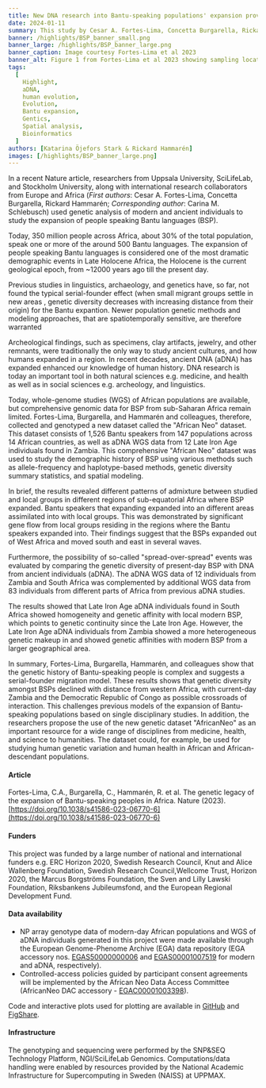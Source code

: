 ```yaml
---
title: New DNA research into Bantu-speaking populations' expansion provides a resource for future studies
date: 2024-01-11
summary: This study by Cesar A. Fortes-Lima, Concetta Burgarella, Rickard Hammarén et al is a comprehensive investigation of the genetic legacy of the Bantu expansion of the genomes of Bantu speaking populations today. The authors make avilable both genotyping information for 1,763 African individuals as well as Whole genomes for 12 Late Iron Age individuals.
banner: /highlights/BSP_banner_small.png
banner_large: /highlights/BSP_banner_large.png
banner_caption: Image courtesy Fortes-Lima et al 2023
banner_alt: Figure 1 from Fortes-Lima et al 2023 showing sampling locations and 3 dimensinality reduction methods applied to the genetic variation of the data in the study
tags:
  [
    Highlight,
    aDNA,
    human evolution,
    Evolution,
    Bantu expansion,
    Gentics,
    Spatial analysis,
    Bioinformatics
  ]
authors: [Katarina Öjefors Stark & Rickard Hammarén]
images: [/highlights/BSP_banner_large.png]
---
```




In a recent Nature article, researchers from Uppsala University, SciLifeLab, and Stockholm University, along with international research collaborators from Europe and Africa (_First authors_: Cesar A. Fortes-Lima, Concetta Burgarella, Rickard Hammarén; _Corresponding author_: Carina M. Schlebusch) used genetic analysis of modern and ancient individuals to study the expansion of people speaking Bantu languages (BSP).

Today, 350 million people across Africa, about 30% of the total population, speak one or more of the around 500 Bantu languages. The expansion of people speaking Bantu languages is considered one of the most dramatic demographic events in Late Holocene Africa, the Holocene is the current geological epoch, from ~12000 years ago till the present day.

Previous studies in linguistics, archaeology, and genetics have, so far, not found the typical serial-founder effect (when small migrant groups settle in new areas , genetic diversity decreases with increasing distance from their origin) for the Bantu expantion. Newer population genetic methods and modeling approaches, that are spatiotemporally sensitive, are therefore warranted

Archeological findings, such as specimens, clay artifacts, jewelry, and other remnants, were traditionally the only way to study ancient cultures, and how humans expanded in a region. In recent decades, ancient DNA (aDNA) has expanded enhanced our knowledge of human history. DNA research is today an important tool in both natural sciences e.g. medicine, and health as well as in social sciences e.g. archeology, and linguistics.

Today, whole-genome studies (WGS) of African populations are available, but comprehensive genomic data for BSP from sub-Saharan Africa remain limited. Fortes-Lima, Burgarella, and Hammarén and colleagues, therefore, collected and genotyped a new dataset called the "African Neo" dataset. This dataset consists of 1,526 Bantu speakers from 147 populations across 14 African countries, as well as aDNA WGS data from 12 Late Iron Age individuals found in Zambia. This comprehensive "African Neo" dataset was used to study the demographic history of BSP using various methods such as allele-frequency and haplotype-based methods, genetic diversity summary statistics, and spatial modeling.

In brief, the results revealed different patterns of admixture between studied and local groups in different regions of sub-equatorial Africa where BSP expanded. Bantu speakers that expanding expanded into an different areas assimilated into with local groups. This was demonstrated by significant gene flow from local groups residing in the regions where the Bantu speakers expanded into. Their findings suggest that the BSPs expanded out of West Africa and moved south and east in several waves.

Furthermore, the possibility of so-called "spread-over-spread" events was evaluated by comparing the genetic diversity of present-day BSP with DNA from ancient individuals (aDNA). The aDNA WGS data of 12 individuals from Zambia and South Africa was complemented by additional WGS data from 83 individuals from different parts of Africa from previous aDNA studies.

The results showed that Late Iron Age aDNA individuals found in South Africa showed homogeneity and genetic affinity with local modern BSP, which points to genetic continuity since the Late Iron Age. However, the Late Iron Age aDNA individuals from Zambia showed a more heterogeneous genetic makeup in and showed genetic affinities with modern BSP from a larger geographical area.

In summary, Fortes-Lima, Burgarella, Hammarén, and colleagues show that the genetic history of Bantu-speaking people is complex and suggests a serial-founder migration model. These results shows that genetic diversity amongst BSPs declined with distance from western Africa, with current-day Zambia and the Democratic Republic of Congo as possible crossroads of interaction. This challenges previous models of the expansion of Bantu-speaking populations based on single disciplinary studies. In addition, the researchers propose the use of the new genetic dataset "AfricanNeo" as an important resource for a wide range of disciplines from medicine, health, and science to humanities. The dataset could, for example, be used for studying human genetic variation and human health in African and African-descendant populations.

#### Article
Fortes-Lima, C.A., Burgarella, C., Hammarén, R. et al. The genetic legacy of the expansion of Bantu-speaking peoples in Africa. Nature (2023). [https://doi.org/10.1038/s41586-023-06770-6](https://doi.org/10.1038/s41586-023-06770-6)

#### Funders

This project was funded by a large number of national and international funders e.g. ERC Horizon 2020, Swedish Research Council, Knut and Alice Wallenberg Foundation, Swedish Research Council,Wellcome Trust, Horizon 2020, the Marcus Borgströms Foundation, the Sven and Lilly Lawski Foundation, Riksbankens Jubileumsfond, and the European Regional Development Fund.

#### Data availability

- NP array genotype data of modern-day African populations and WGS of aDNA individuals generated in this project were made available through the European Genome-Phenome Archive (EGA) data repository (EGA accessory nos. [EGAS50000000006](https://ega-archive.org/studies/EGAS50000000006) and [EGAS00001007519](https://ega-archive.org/studies/EGAS00001007519) for modern and aDNA, respectively).
- Controlled-access policies guided by participant consent agreements will be implemented by the African Neo Data Access Committee (AfricanNeo DAC accessory - [EGAC00001003398](https://ega-archive.org/dacs/EGAC00001003398)).

Code and interactive plots used for plotting are available in [GitHub](https://github.com/Schlebusch-lab/Expansion_of_BSP_peer-reviewed_article) and [FigShare](https://doi.org/10.6084/m9.figshare.24107718).

#### Infrastructure

The genotyping and sequencing were performed by the SNP&SEQ Technology Platform, NGI/SciLifeLab Genomics. Computations/data handling were enabled by resources provided by the National Academic Infrastructure for Supercomputing in Sweden (NAISS) at UPPMAX.
